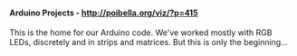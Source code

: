 #### Arduino Projects - http://poibella.org/viz/?p=415

This is the home for our Arduino code. We've worked mostly with RGB LEDs, discretely and in strips and matrices. But this is only the beginning...
